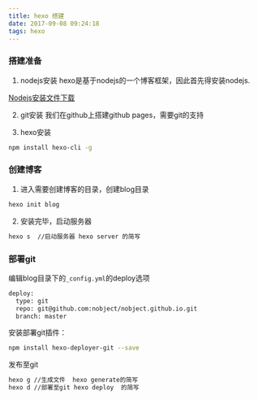 ```yaml
---
title: hexo 搭建
date: 2017-09-08 09:24:18
tags: hexo
---
```

### 搭建准备
1. nodejs安装
hexo是基于nodejs的一个博客框架，因此首先得安装nodejs.

[Nodejs安装文件下载](http://nodejs.cn/download/)

2. git安装
我们在github上搭建github pages，需要git的支持

3. hexo安装
``` bash
npm install hexo-cli -g
```

### 创建博客
1. 进入需要创建博客的目录，创建blog目录
``` bash
hexo init blog
```
2. 安装完毕，启动服务器
``` bash
hexo s  //启动服务器 hexo server 的简写
```

### 部署git
编辑blog目录下的`_config.yml`的deploy选项
``` bash
deploy:
  type: git
  repo: git@github.com:nobject/nobject.github.io.git
  branch: master
```
安装部署git插件：
``` bash
npm install hexo-deployer-git --save
```
发布至git
``` bash
hexo g //生成文件  hexo generate的简写
hexo d //部署至git hexo deploy  的简写
```
